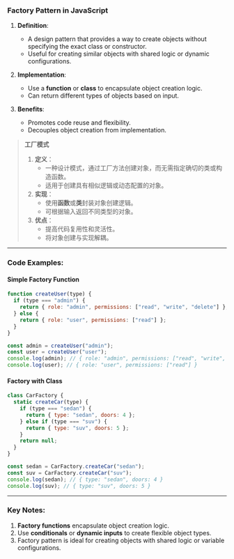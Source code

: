 ### Factory Pattern in JavaScript

<audio src="..\..\mp3\__Definition___.mp3"></audio>

1. **Definition**:  
   - A design pattern that provides a way to create objects without specifying the exact class or constructor.  
   - Useful for creating similar objects with shared logic or dynamic configurations.

2. **Implementation**:  
   - Use a **function** or **class** to encapsulate object creation logic.  
   - Can return different types of objects based on input.

3. **Benefits**:  
   - Promotes code reuse and flexibility.  
   - Decouples object creation from implementation.

> **工厂模式**  
>
> <audio src="..\..\mp3\1, 定义：     - 一种.mp3"></audio>
>
> 1. **定义**：  
>    - 一种设计模式，通过工厂方法创建对象，而无需指定确切的类或构造函数。  
>    - 适用于创建具有相似逻辑或动态配置的对象。  
> 2. **实现**：  
>    - 使用**函数**或**类**封装对象创建逻辑。  
>    - 可根据输入返回不同类型的对象。  
> 3. **优点**：  
>    - 提高代码复用性和灵活性。  
>    - 将对象创建与实现解耦。

---

### Code Examples:

#### **Simple Factory Function**

<audio src="..\..\mp3\这段代码展示了一个简单的工厂函.mp3"></audio>

```javascript
function createUser(type) {
  if (type === "admin") {
    return { role: "admin", permissions: ["read", "write", "delete"] };
  } else {
    return { role: "user", permissions: ["read"] };
  }
}

const admin = createUser("admin");
const user = createUser("user");
console.log(admin); // { role: "admin", permissions: ["read", "write", "delete"] }
console.log(user); // { role: "user", permissions: ["read"] }
```

#### **Factory with Class**

<audio src="..\..\mp3\这段代码展示了一个使用`Car.mp3"></audio>

```javascript
class CarFactory {
  static createCar(type) {
    if (type === "sedan") {
      return { type: "sedan", doors: 4 };
    } else if (type === "suv") {
      return { type: "suv", doors: 5 };
    }
    return null;
  }
}

const sedan = CarFactory.createCar("sedan");
const suv = CarFactory.createCar("suv");
console.log(sedan); // { type: "sedan", doors: 4 }
console.log(suv); // { type: "suv", doors: 5 }
```

---

### Key Notes:

<audio src="..\..\mp3\1. __Factory fu.mp3"></audio>

1. **Factory functions** encapsulate object creation logic.  
2. Use **conditionals** or **dynamic inputs** to create flexible object types.  
3. Factory pattern is ideal for creating objects with shared logic or variable configurations.